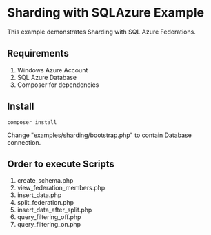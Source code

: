 # Sharding with SQLAzure Example

This example demonstrates Sharding with SQL Azure Federations.

## Requirements

1. Windows Azure Account
2. SQL Azure Database
3. Composer for dependencies

## Install

    composer install

Change "examples/sharding/bootstrap.php" to contain Database connection.

## Order to execute Scripts

1. create_schema.php
2. view_federation_members.php
3. insert_data.php
4. split_federation.php
5. insert_data_after_split.php
6. query_filtering_off.php
7. query_filtering_on.php
